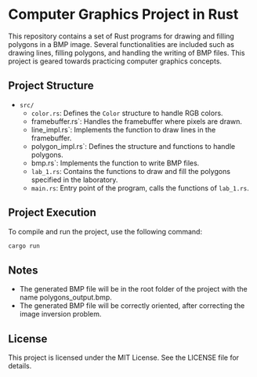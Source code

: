 # Computer Graphics Project in Rust

This repository contains a set of Rust programs for drawing and filling polygons in a BMP image. 
Several functionalities are included such as drawing lines, filling polygons, and handling the writing of BMP files. 
This project is geared towards practicing computer graphics concepts.

## Project Structure

- `src/`
  - `color.rs`: Defines the `Color` structure to handle RGB colors.
  - framebuffer.rs`: Handles the framebuffer where pixels are drawn.
  - line_impl.rs`: Implements the function to draw lines in the framebuffer.
  - polygon_impl.rs`: Defines the structure and functions to handle polygons.
  - bmp.rs`: Implements the function to write BMP files.
  - `lab_1.rs`: Contains the functions to draw and fill the polygons specified in the laboratory.
  - `main.rs`: Entry point of the program, calls the functions of `lab_1.rs`.

## Project Execution

To compile and run the project, use the following command:

```bash
cargo run
```

## Notes
  - The generated BMP file will be in the root folder of the project with the name polygons_output.bmp.
  - The generated BMP file will be correctly oriented, after correcting the image inversion problem.

## License
This project is licensed under the MIT License. See the LICENSE file for details.

